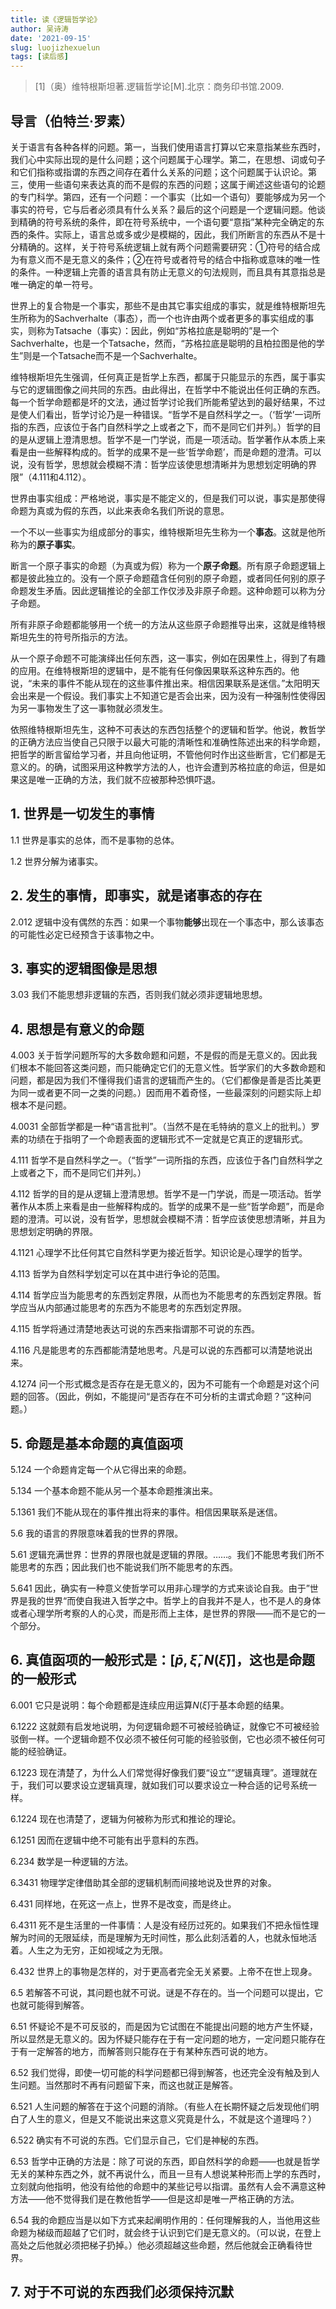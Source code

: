 ```yaml
---
title: 读《逻辑哲学论》
author: 吴诗涛
date: '2021-09-15'
slug: luojizhexuelun
tags: [读后感]
---
```


> [1]（奥）维特根斯坦著.逻辑哲学论[M].北京：商务印书馆.2009.

## 导言（伯特兰·罗素）

关于语言有各种各样的问题。第一，当我们使用语言打算以它来意指某些东西时，我们心中实际出现的是什么问题；这个问题属于心理学。第二，在思想、词或句子和它们指称或指谓的东西之间存在着什么关系的问题；这个问题属于认识论。第三，使用一些语句来表达真的而不是假的东西的问题；这属于阐述这些语句的论题的专门科学。第四，还有一个问题：一个事实（比如一个语句）要能够成为另一个事实的符号，它与后者必须具有什么关系？最后的这个问题是一个逻辑问题。他谈到精确的符号系统的条件，即在符号系统中，一个语句要“意指”某种完全确定的东西的条件。实际上，语言总或多或少是模糊的，因此，我们所断言的东西从不是十分精确的。这样，关于符号系统逻辑上就有两个问题需要研究：①符号的结合成为有意义而不是无意义的条件；②在符号或者符号的结合中指称或意味的唯一性的条件。一种逻辑上完善的语言具有防止无意义的句法规则，而且具有其意指总是唯一确定的单一符号。

世界上的复合物是一个事实，那些不是由其它事实组成的事实，就是维特根斯坦先生所称为的Sachverhalte（事态），而一个也许由两个或者更多的事实组成的事实，则称为Tatsache（事实）：因此，例如“苏格拉底是聪明的”是一个Sachverhalte，也是一个Tatsache，然而，“苏格拉底是聪明的且柏拉图是他的学生”则是一个Tatsache而不是一个Sachverhalte。

维特根斯坦先生强调，任何真正是哲学上东西，都属于只能显示的东西，属于事实与它的逻辑图像之间共同的东西。由此得出，在哲学中不能说出任何正确的东西。每一个哲学命题都是坏的文法，通过哲学讨论我们所能希望达到的最好结果，不过是使人们看出，哲学讨论乃是一种错误。“哲学不是自然科学之一。（‘哲学’一词所指的东西，应该位于各门自然科学之上或者之下，而不是同它们并列。）哲学的目的是从逻辑上澄清思想。哲学不是一门学说，而是一项活动。哲学著作从本质上来看是由一些解释构成的。哲学的成果不是一些‘哲学命题’，而是命题的澄清。可以说，没有哲学，思想就会模糊不清：哲学应该使思想清晰并为思想划定明确的界限”（4.111和4.112）。

世界由事实组成：严格地说，事实是不能定义的，但是我们可以说，事实是那使得命题为真或为假的东西，以此来表命名我们所说的意思。

一个不以一些事实为组成部分的事实，维特根斯坦先生称为一个**事态**。这就是他所称为的**原子事实**。

断言一个原子事实的命题（为真或为假）称为一个**原子命题**。所有原子命题逻辑上都是彼此独立的。没有一个原子命题蕴含任何别的原子命题，或者同任何别的原子命题发生矛盾。因此逻辑推论的全部工作仅涉及非原子命题。这种命题可以称为分子命题。

所有非原子命题都能够用一个统一的方法从这些原子命题推导出来，这就是维特根斯坦先生的符号所指示的方法。

从一个原子命题不可能演绎出任何东西，这一事实，例如在因果性上，得到了有趣的应用。在维特根斯坦的逻辑中，是不能有任何像因果联系这种东西的。他说，“未来的事件不能从现在的这些事件推出来。相信因果联系是迷信。”太阳明天会出来是一个假设。我们事实上不知道它是否会出来，因为没有一种强制性使得因为另一事物发生了这一事物就必须发生。

依照维特根斯坦先生，这种不可表达的东西包括整个的逻辑和哲学。他说，教哲学的正确方法应当使自己只限于以最大可能的清晰性和准确性陈述出来的科学命题，把哲学的断言留给学习者，并且向他证明，不管他何时作出这些断言，它们都是无意义的。的确，试图采用这种教学方法的人，也许会遭到苏格拉底的命运，但是如果这是唯一正确的方法，我们就不应被那种恐惧吓退。

## 1. 世界是一切发生的事情

1.1 世界是事实的总体，而不是事物的总体。

1.2 世界分解为诸事实。

## 2. 发生的事情，即事实，就是诸事态的存在

2.012 逻辑中没有偶然的东西：如果一个事物**能够**出现在一个事态中，那么该事态的可能性必定已经预含于该事物之中。

## 3. 事实的逻辑图像是思想

3.03 我们不能思想非逻辑的东西，否则我们就必须非逻辑地思想。

## 4. 思想是有意义的命题

4.003 关于哲学问题所写的大多数命题和问题，不是假的而是无意义的。因此我们根本不能回答这类问题，而只能确定它们的无意义性。哲学家们的大多数命题和问题，都是因为我们不懂得我们语言的逻辑而产生的。（它们都像是善是否比美更为同一或者更不同一之类的问题。）因而用不着奇怪，一些最深刻的问题实际上却根本不是问题。

4.0031 全部哲学都是一种“语言批判”。（当然不是在毛特纳的意义上的批判。）罗素的功绩在于指明了一个命题表面的逻辑形式不一定就是它真正的逻辑形式。

4.111 哲学不是自然科学之一。（“哲学”一词所指的东西，应该位于各门自然科学之上或者之下，而不是同它们并列。）

4.112 哲学的目的是从逻辑上澄清思想。哲学不是一门学说，而是一项活动。哲学著作从本质上来看是由一些解释构成的。哲学的成果不是一些“哲学命题”，而是命题的澄清。可以说，没有哲学，思想就会模糊不清：哲学应该使思想清晰，并且为思想划定明确的界限。

4.1121 心理学不比任何其它自然科学更为接近哲学。知识论是心理学的哲学。

4.113 哲学为自然科学划定可以在其中进行争论的范围。

4.114 哲学应当为能思考的东西划定界限，从而也为不能思考的东西划定界限。哲学应当从内部通过能思考的东西为不能思考的东西划定界限。

4.115 哲学将通过清楚地表达可说的东西来指谓那不可说的东西。

4.116 凡是能思考的东西都能清楚地思考。凡是可以说的东西都可以清楚地说出来。

4.1274 问一个形式概念是否存在是无意义的，因为不可能有一个命题是对这个问题的回答。（因此，例如，不能提问“是否存在不可分析的主谓式命题？”这种问题。）

## 5. 命题是基本命题的真值函项

5.124 一个命题肯定每一个从它得出来的命题。

5.134 一个基本命题不能从另一个基本命题推演出来。

5.1361 我们不能从现在的事件推出将来的事件。相信因果联系是迷信。

5.6 我的语言的界限意味着我的世界的界限。

5.61 逻辑充满世界：世界的界限也就是逻辑的界限。……。我们不能思考我们所不能思考的东西；因此我们也不能说我们所不能思考的东西。

5.641 因此，确实有一种意义使哲学可以用非心理学的方式来谈论自我。由于”世界是我的世界“而使自我进入哲学之中。哲学上的自我并不是人，也不是人的身体或者心理学所考察的人的心灵，而是形而上主体，是世界的界限——而不是它的一个部分。

## 6. 真值函项的一般形式是：$[\bar{p}, \bar{\xi},N(\bar{\xi})]$，这也是命题的一般形式

6.001 它只是说明：每个命题都是连续应用运算$N(\bar{\xi})$于基本命题的结果。

6.1222 这就颇有启发地说明，为何逻辑命题不可被经验确证，就像它不可被经验驳倒一样。一个逻辑命题不仅必须不被任何可能的经验驳倒，它也必须不被任何可能的经验确证。

6.1223 现在清楚了，为什么人们常觉得好像我们要“设立”“逻辑真理”。道理就在于，我们可以要求设立逻辑真理，就如我们可以要求设立一种合适的记号系统一样。

6.1224 现在也清楚了，逻辑为何被称为形式和推论的理论。

6.1251 因而在逻辑中绝不可能有出乎意料的东西。

6.234 数学是一种逻辑的方法。

6.3431 物理学定律借助其全部的逻辑机制而间接地说及世界的对象。

6.431 同样地，在死这一点上，世界不是改变，而是终止。

6.4311 死不是生活里的一件事情：人是没有经历过死的。如果我们不把永恒性理解为时间的无限延续，而是理解为无时间性，那么此刻活着的人，也就永恒地活着。人生之为无穷，正如视域之为无限。

6.432 世界上的事物是怎样的，对于更高者完全无关紧要。上帝不在世上现身。

6.5 若解答不可说，其问题也就不可说。谜是不存在的。当一个问题可以提出，它也就可能得到解答。

6.51 怀疑论不是不可反驳的，而是因为它试图在不能提出问题的地方产生怀疑，所以显然是无意义的。因为怀疑只能存在于有一定问题的地方，一定问题只能存在于有一定解答的地方，而解答则只能存在于有某种东西可说的地方。

6.52 我们觉得，即使一切可能的科学问题都已得到解答，也还完全没有触及到人生问题。当然那时不再有问题留下来，而这也就正是解答。

6.521 人生问题的解答在于这个问题的消除。（有些人在长期怀疑之后发现他们明白了人生的意义，但是又不能说出来这意义究竟是什么，不就是这个道理吗？）

6.522 确实有不可说的东西。它们显示自己，它们是神秘的东西。

6.53 哲学中正确的方法是：除了可说的东西，即自然科学的命题——也就是哲学无关的某种东西之外，就不再说什么，而且一旦有人想说某种形而上学的东西时，立刻就向他指明，他没有给他的命题中的某些记号以指谓。虽然有人会不满意这种方法——他不觉得我们是在教他哲学——但是这却是唯一严格正确的方法。

6.54 我的命题应当是以如下方式来起阐明作用的：任何理解我的人，当他用这些命题为梯级而超越了它们时，就会终于认识到它们是无意义的。（可以说，在登上高处之后他就必须把梯子扔掉。）他必须超越这些命题，然后他就会正确看待世界。

## 7. 对于不可说的东西我们必须保持沉默

